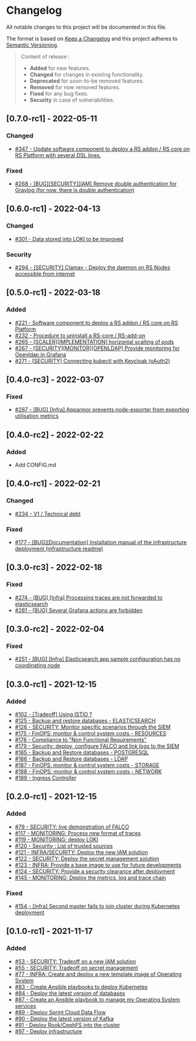 # Changelog
All notable changes to this project will be documented in this file.

The format is based on [Keep a Changelog](https://keepachangelog.com/en/1.0.0/) and this project adheres to [Semantic Versioning](https://semver.org/spec/v2.0.0.html).

> Content of release :
> - **Added** for new features.
> - **Changed** for changes in existing functionality.
> - **Deprecated** for soon-to-be removed features.
> - **Removed** for now removed features.
> - **Fixed** for any bug fixes.
> - **Security** in case of vulnerabilities.

## [0.7.0-rc1] - 2022-05-11
### Changed
- [#347 - Update software component to deploy a RS addon / RS core on RS Platform with several DSL lines.](https://github.com/COPRS/SCRUM-Tickets/issues/347)
### Fixed
- [#268 - [BUG][SECURITY][IAM] Remove double authentication for Graylog (for now, there is double authentication)](https://github.com/COPRS/SCRUM-Tickets/issues/268)

## [0.6.0-rc1] - 2022-04-13
### Changed
- [#301 - Data stored into LOKI to be improved](https://github.com/COPRS/SCRUM-Tickets/issues/301)
### Security
- [#294 - [SECURITY] Clamav - Deploy the daemon on RS Nodes accessible from internet](https://github.com/COPRS/SCRUM-Tickets/issues/294)

## [0.5.0-rc1] - 2022-03-18
### Added
- [#221 - Software component to deploy a RS addon / RS core on RS Platform](https://github.com/COPRS/SCRUM-Tickets/issues/221)
- [#232 - Procedure to uninstall a RS-core / RS-add-on](https://github.com/COPRS/SCRUM-Tickets/issues/232)
- [#265 - [SCALER][IMPLEMENTATION] horizontal scalling of pods](https://github.com/COPRS/SCRUM-Tickets/issues/265)
- [#267 - [SECURITY][MONITOR][OPENLDAP] Provide monitoring for Openldap in Grafana](https://github.com/COPRS/SCRUM-Tickets/issues/267)
- [#271 - [SECURITY] Connecting kubectl with Keycloak (oAuth2)](https://github.com/COPRS/SCRUM-Tickets/issues/271)

## [0.4.0-rc3] - 2022-03-07
### Fixed
- [#287 - [BUG] [Infra] Apparmor prevents node-exporter from exporting utilisation metrics](https://github.com/COPRS/SCRUM-Tickets/issues/287)

## [0.4.0-rc2] - 2022-02-22
### Added
- Add CONFIG.md
  
## [0.4.0-rc1] - 2022-02-21
### Changed
- [#234 - V1 / Technical debt](https://github.com/COPRS/SCRUM-Tickets/issues/234)
### Fixed
- [#177 - [BUG][Documentation] Installation manual of the infrastructure deployment (infrastructure readme)](https://github.com/COPRS/SCRUM-Tickets/issues/177)

## [0.3.0-rc3] - 2022-02-18
### Fixed
- [#274 - [BUG] [Infra] Processing traces are not forwarded to elasticsearch](https://github.com/COPRS/SCRUM-Tickets/issues/274)
- [#281 - [BUG] Several Grafana actions are forbidden](https://github.com/COPRS/SCRUM-Tickets/issues/281)

## [0.3.0-rc2] - 2022-02-04
### Fixed
- [#251 - [BUG] [Infra] Elasticsearch app sample configuration has no coordinating node](https://github.com/COPRS/SCRUM-Tickets/issues/251)

## [0.3.0-rc1] - 2021-12-15
### Added
- [#102 - [Tradeoff] Using ISTIO ?](https://github.com/COPRS/SCRUM-Tickets/issues/102)
- [#125 - Backup and restore databases - ELASTICSEARCH](https://github.com/COPRS/SCRUM-Tickets/issues/125)
- [#126 - SECURITY: Monitor specific scenarios through the SIEM](https://github.com/COPRS/SCRUM-Tickets/issues/126)
- [#175 - FinOPS: monitor & control system costs - RESOURCES](https://github.com/COPRS/SCRUM-Tickets/issues/175)
- [#178 - Compliance to "Non Functional Requirements"](https://github.com/COPRS/SCRUM-Tickets/issues/178)
- [#179 - Security: deploy, configure FALCO and link logs to the SIEM](https://github.com/COPRS/SCRUM-Tickets/issues/179)
- [#185 - Backup and Restore databases - POSTGRESQL](https://github.com/COPRS/SCRUM-Tickets/issues/185)
- [#186 - Backup and Restore databases - LDAP](https://github.com/COPRS/SCRUM-Tickets/issues/186)
- [#187 - FinOPS: monitor & control system costs - STORAGE](https://github.com/COPRS/SCRUM-Tickets/issues/187)
- [#188 - FinOPS: monitor & control system costs - NETWORK](https://github.com/COPRS/SCRUM-Tickets/issues/188)
- [#189 - Ingress Controller](https://github.com/COPRS/SCRUM-Tickets/issues/189)
  
## [0.2.0-rc1] - 2021-12-15
### Added
- [#79 - SECURITY: live demonstration of FALCO](https://github.com/COPRS/SCRUM-Tickets/issues/79)
- [#117 - MONITORING: Process new format of traces](https://github.com/COPRS/SCRUM-Tickets/issues/117)
- [#119 - MONITORING: deploy LOKI](https://github.com/COPRS/SCRUM-Tickets/issues/119)
- [#120 - Security : List of trusted sources](https://github.com/COPRS/SCRUM-Tickets/issues/120)
- [#121 - INFRA/SECURITY: Deploy the new IAM solution](https://github.com/COPRS/SCRUM-Tickets/issues/121)
- [#122 - SECURITY: Deploy the secret management solution](https://github.com/COPRS/SCRUM-Tickets/issues/122)
- [#123 - INFRA: Provide a base image to use for future developments](https://github.com/COPRS/SCRUM-Tickets/issues/123)
- [#124 - SECURITY: Provide a security clearance after deployment](https://github.com/COPRS/SCRUM-Tickets/issues/124)
- [#145 - MONITORING: Deploy the metrics, log and trace chain](https://github.com/COPRS/SCRUM-Tickets/issues/145)

### Fixed
- [#154 - [Infra] Second master fails to join cluster during Kubernetes deployment](https://github.com/COPRS/SCRUM-Tickets/issues/154)

## [0.1.0-rc1] - 2021-11-17
### Added
- [#53 - SECURITY: Tradeoff on a new IAM solution](https://github.com/COPRS/SCRUM-Tickets/issues/53)
- [#55 - SECURITY: Tradeoff on secret management](https://github.com/COPRS/SCRUM-Tickets/issues/55)
- [#77 - INFRA: Create and deploy a new template image of Operating System](https://github.com/COPRS/SCRUM-Tickets/issues/77)
- [#83 - Create Ansible playbooks to deploy Kubernetes](https://github.com/COPRS/SCRUM-Tickets/issues/83)
- [#84 - Deploy the latest version of databases](https://github.com/COPRS/SCRUM-Tickets/issues/84)
- [#87 - Create an Ansible playbook to manage my Operating System services](https://github.com/COPRS/SCRUM-Tickets/issues/87)
- [#89 - Deploy Sprint Cloud Data Flow](https://github.com/COPRS/SCRUM-Tickets/issues/89)
- [#90 - Deploy the latest version of Kafka](https://github.com/COPRS/SCRUM-Tickets/issues/90)
- [#91 - Deploy Rook/CephFS into the cluster](https://github.com/COPRS/SCRUM-Tickets/issues/91)
- [#97 - Deploy infrastructure](https://github.com/COPRS/SCRUM-Tickets/issues/97)
